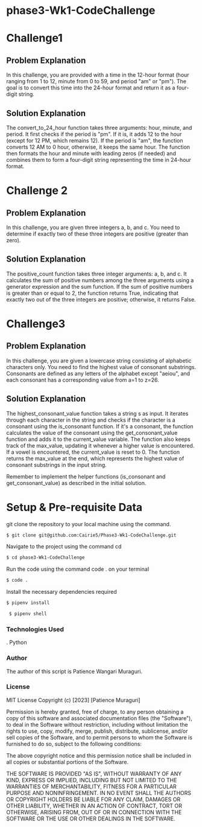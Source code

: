 # phase3-Wk1-CodeChallenge

# Challenge1
 ## Problem Explanation
In this challenge, you are provided with a time in the 12-hour format (hour ranging from 1 to 12, minute from 0 to 59, and period "am" or "pm"). The goal is to convert this time into the 24-hour format and return it as a four-digit string.

## Solution Explanation
The convert_to_24_hour function takes three arguments: hour, minute, and period. It first checks if the period is "pm". If it is, it adds 12 to the hour (except for 12 PM, which remains 12). If the period is "am", the function converts 12 AM to 0 hour, otherwise, it keeps the same hour. The function then formats the hour and minute with leading zeros (if needed) and combines them to form a four-digit string representing the time in 24-hour format.

# Challenge 2
## Problem Explanation
In this challenge, you are given three integers a, b, and c. You need to determine if exactly two of these three integers are positive (greater than zero).

## Solution Explanation
The positive_count function takes three integer arguments: a, b, and c. It calculates the sum of positive numbers among the three arguments using a generator expression and the sum function. If the sum of positive numbers is greater than or equal to 2, the function returns True, indicating that exactly two out of the three integers are positive; otherwise, it returns False.

# Challenge3
## Problem Explanation
In this challenge, you are given a lowercase string consisting of alphabetic characters only. You need to find the highest value of consonant substrings. Consonants are defined as any letters of the alphabet except "aeiou", and each consonant has a corresponding value from a=1 to z=26.

## Solution Explanation
The highest_consonant_value function takes a string s as input. It iterates through each character in the string and checks if the character is a consonant using the is_consonant function. If it's a consonant, the function calculates the value of the consonant using the get_consonant_value function and adds it to the current_value variable. The function also keeps track of the max_value, updating it whenever a higher value is encountered. If a vowel is encountered, the current_value is reset to 0. The function returns the max_value at the end, which represents the highest value of consonant substrings in the input string.

Remember to implement the helper functions (is_consonant and get_consonant_value) as described in the initial solution.

# Setup & Pre-requisite Data
git clone the repository to your local machine using the command. 
```bash
$ git clone git@github.com:Cairie5/Phase3-Wk1-CodeChallenge.git
```

Navigate to the project using the command cd 
```bash
$ cd phase3-Wk1-CodeChallenge
```

Run the code using the command code . on your terminal 
```bash
$ code .
```

Install the necessary dependencies required 
```bash
$ pipenv install
```
```bash
 $ pipenv shell
 ```
### Technologies Used
. Python

### Author
The author of this script is Patience Wangari Muraguri.

### License
MIT License Copyright (c) [2023] [Patience Muraguri]

Permission is hereby granted, free of charge, to any person obtaining a copy of this software and associated documentation files (the "Software"), to deal in the Software without restriction, including without limitation the rights to use, copy, modify, merge, publish, distribute, sublicense, and/or sell copies of the Software, and to permit persons to whom the Software is furnished to do so, subject to the following conditions:

The above copyright notice and this permission notice shall be included in all copies or substantial portions of the Software.

THE SOFTWARE IS PROVIDED "AS IS", WITHOUT WARRANTY OF ANY KIND, EXPRESS OR IMPLIED, INCLUDING BUT NOT LIMITED TO THE WARRANTIES OF MERCHANTABILITY, FITNESS FOR A PARTICULAR PURPOSE AND NONINFRINGEMENT. IN NO EVENT SHALL THE AUTHORS OR COPYRIGHT HOLDERS BE LIABLE FOR ANY CLAIM, DAMAGES OR OTHER LIABILITY, WHETHER IN AN ACTION OF CONTRACT, TORT OR OTHERWISE, ARISING FROM, OUT OF OR IN CONNECTION WITH THE SOFTWARE OR THE USE OR OTHER DEALINGS IN THE SOFTWARE.
